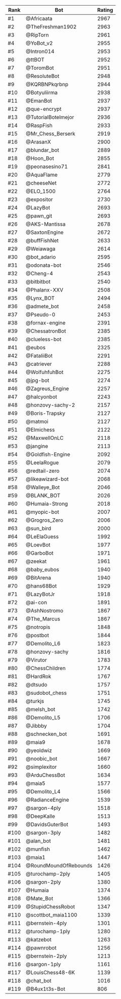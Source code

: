 Rank|Bot|Rating
---|---|---
#1|@Africaata|2967
#2|@TheFreshman1902|2963
#3|@RipTorn|2961
#4|@YoBot_v2|2955
#5|@Intron014|2953
#6|@ttBOT|2952
#7|@ToromBot|2951
#8|@ResoluteBot|2948
#9|@KQRBNPkqrbnp|2944
#10|@Botyuliirma|2938
#11|@EmanBot|2937
#12|@que-encrypt|2937
#13|@TutorialBotelmejor|2936
#14|@RaspFish|2933
#15|@Mr_Chess_Berserk|2919
#16|@ArasanX|2900
#17|@blundar_bot|2889
#18|@Hoon_Bot|2855
#19|@peonasesino71|2841
#20|@AquaFlame|2779
#21|@cheeseNet|2772
#22|@ELO_1500|2764
#23|@expositor|2730
#24|@LazyBot|2693
#25|@pawn_git|2693
#26|@AKS-Mantissa|2678
#27|@SaxtonEngine|2672
#28|@buffFishNet|2633
#29|@Weiawaga|2614
#30|@bot_adario|2595
#31|@odonata-bot|2546
#32|@Cheng-4|2543
#33|@bitbitbot|2540
#34|@Phalanx-XXV|2508
#35|@Lynx_BOT|2494
#36|@admete_bot|2458
#37|@Pseudo-0|2453
#38|@fornax-engine|2391
#39|@ChessatronBot|2385
#40|@clueless-bot|2385
#41|@eubos|2325
#42|@FataliiBot|2291
#43|@catriever|2288
#44|@WolfuhfuhBot|2275
#45|@jpg-bot|2274
#46|@Zagreus_Engine|2257
#47|@halcyonbot|2243
#48|@honzovy-sachy-2|2157
#49|@Boris-Trapsky|2127
#50|@matmoi|2127
#51|@Elmichess|2122
#52|@MaxwellOnLC|2118
#53|@jangine|2113
#54|@Goldfish-Engine|2092
#55|@LeelaRogue|2079
#56|@redtail-zero|2074
#57|@likeawizard-bot|2068
#58|@Walleye_Bot|2046
#59|@BLANK_BOT|2026
#60|@Humaia-Strong|2018
#61|@myopic-bot|2007
#62|@Grogros_Zero|2006
#63|@sun_bird|2000
#64|@LeElaGuess|1992
#65|@LoevBot|1977
#66|@GarboBot|1971
#67|@zeekat|1961
#68|@baby_eubos|1940
#69|@BitArena|1940
#70|@hans68Bot|1929
#71|@LazyBotJr|1918
#72|@ai-con|1891
#73|@AshNostromo|1867
#74|@The_Marcus|1867
#75|@notropis|1848
#76|@postbot|1844
#77|@Demolito_L6|1823
#78|@honzovy-sachy|1816
#79|@Virutor|1783
#80|@ChessChildren|1774
#81|@HardRok|1767
#82|@dtsudo|1757
#83|@sudobot_chess|1751
#84|@turkjs|1745
#85|@melsh_bot|1742
#86|@Demolito_L5|1706
#87|@Jibbby|1704
#88|@schnecken_bot|1691
#89|@maia9|1678
#90|@yeoldwiz|1669
#91|@noobic_bot|1667
#92|@simplexitor|1660
#93|@ArduChessBot|1634
#94|@maia5|1577
#95|@Demolito_L4|1566
#96|@RadianceEngine|1539
#97|@sargon-4ply|1518
#98|@DeepKalle|1513
#99|@DavidsGuterBot|1493
#100|@sargon-3ply|1482
#101|@alan_bot|1481
#102|@munfish|1462
#103|@maia1|1447
#104|@RoundMoundOfRebounds|1426
#105|@turochamp-2ply|1405
#106|@sargon-2ply|1380
#107|@Humaia|1374
#108|@Mate_Bot|1366
#109|@StupidChessRobot|1347
#110|@scottbot_maia1100|1339
#111|@bernstein-4ply|1301
#112|@turochamp-1ply|1280
#113|@katzebot|1263
#114|@pawnrobot|1256
#115|@bernstein-2ply|1213
#116|@sargon-1ply|1161
#117|@LouisChess48-6K|1139
#118|@chat_bot|1016
#119|@B4ux1t3s-Bot|806
